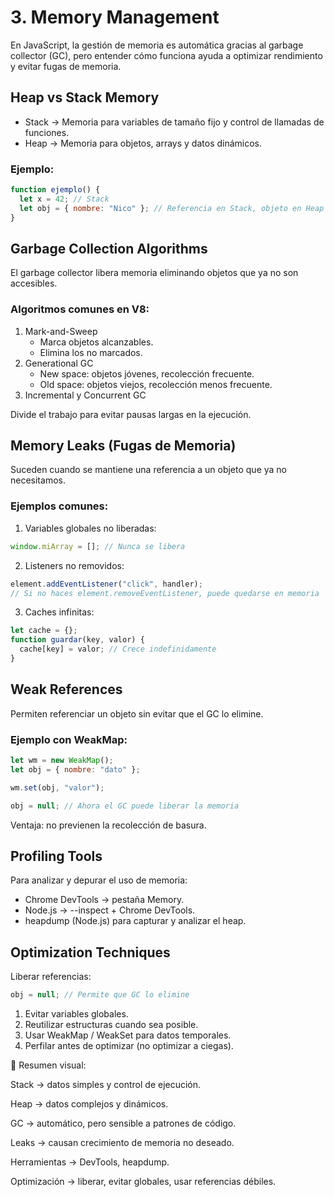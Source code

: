 # 3. Memory Management

En JavaScript, la gestión de memoria es automática gracias al garbage collector (GC), pero entender cómo funciona ayuda a optimizar rendimiento y evitar fugas de memoria.

## Heap vs Stack Memory

- Stack → Memoria para variables de tamaño fijo y control de llamadas de funciones.
- Heap → Memoria para objetos, arrays y datos dinámicos.

### Ejemplo:

```javascript
function ejemplo() {
  let x = 42; // Stack
  let obj = { nombre: "Nico" }; // Referencia en Stack, objeto en Heap
}
```

## Garbage Collection Algorithms

El garbage collector libera memoria eliminando objetos que ya no son accesibles.

### Algoritmos comunes en V8:

1. Mark-and-Sweep
   - Marca objetos alcanzables.
   - Elimina los no marcados.
2. Generational GC
   - New space: objetos jóvenes, recolección frecuente.
   - Old space: objetos viejos, recolección menos frecuente.
3. Incremental y Concurrent GC

Divide el trabajo para evitar pausas largas en la ejecución.

## Memory Leaks (Fugas de Memoria)

Suceden cuando se mantiene una referencia a un objeto que ya no necesitamos.

### Ejemplos comunes:

1. Variables globales no liberadas:

```javascript
window.miArray = []; // Nunca se libera
```

2. Listeners no removidos:

```javascript
element.addEventListener("click", handler);
// Si no haces element.removeEventListener, puede quedarse en memoria
```

3. Caches infinitas:

```javascript
let cache = {};
function guardar(key, valor) {
  cache[key] = valor; // Crece indefinidamente
}
```

## Weak References

Permiten referenciar un objeto sin evitar que el GC lo elimine.

### Ejemplo con WeakMap:

```javascript
let wm = new WeakMap();
let obj = { nombre: "dato" };

wm.set(obj, "valor");

obj = null; // Ahora el GC puede liberar la memoria
```

Ventaja: no previenen la recolección de basura.

## Profiling Tools

Para analizar y depurar el uso de memoria:

- Chrome DevTools → pestaña Memory.
- Node.js → --inspect + Chrome DevTools.
- heapdump (Node.js) para capturar y analizar el heap.

## Optimization Techniques

Liberar referencias:

```javascript
obj = null; // Permite que GC lo elimine
```

1. Evitar variables globales.
2. Reutilizar estructuras cuando sea posible.
3. Usar WeakMap / WeakSet para datos temporales.
4. Perfilar antes de optimizar (no optimizar a ciegas).

📌 Resumen visual:

Stack → datos simples y control de ejecución.

Heap → datos complejos y dinámicos.

GC → automático, pero sensible a patrones de código.

Leaks → causan crecimiento de memoria no deseado.

Herramientas → DevTools, heapdump.

Optimización → liberar, evitar globales, usar referencias débiles.
